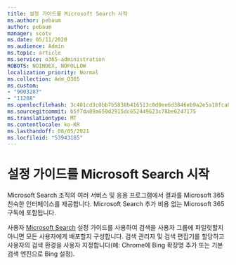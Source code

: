 ```yaml
---
title: 설정 가이드를 Microsoft Search 시작
ms.author: pebaum
author: pebaum
manager: scotv
ms.date: 05/11/2020
ms.audience: Admin
ms.topic: article
ms.service: o365-administration
ROBOTS: NOINDEX, NOFOLLOW
localization_priority: Normal
ms.collection: Adm_O365
ms.custom:
- "9003287"
- "11208"
ms.openlocfilehash: 3c401cd3c0bb7b5838b416513c0d0ee6d3846eb9a2e5a18fca8f8b782fda6098
ms.sourcegitcommit: b5f7da89a650d2915dc652449623c78be6247175
ms.translationtype: MT
ms.contentlocale: ko-KR
ms.lasthandoff: 08/05/2021
ms.locfileid: "53943165"
---
```

# <a name="get-started-with-microsoft-search-using-the-set-up-guide"></a>설정 가이드를 Microsoft Search 시작

Microsoft Search 조직의 여러 서비스 및 응용 프로그램에서 결과를 Microsoft 365 친숙한 인터페이스를 제공합니다. Microsoft Search 추가 비용 없는 Microsoft 365 구독에 포함됩니다. 

사용자 [Microsoft Search](https://go.microsoft.com/fwlink/?linkid=2156919) 설정 가이드를 사용하여 검색을 사용자 그룹에 파일럿할지 아니면 모든 사용자에게 배포할지 구성합니다. 검색 관리자 및 검색 편집기를 할당하고 사용자의 검색 환경을 사용자 지정합니다(예: Chrome에 Bing 확장명 추가 또는 기본 검색 엔진으로 Bing 설정).